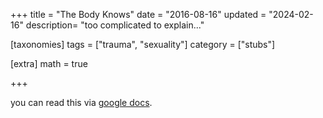 +++
title = "The Body Knows"
date = "2016-08-16"
updated = "2024-02-16"
description= "too complicated to explain..."

[taxonomies]
tags = ["trauma", "sexuality"]
category = ["stubs"]

[extra]
math = true

+++

you can read this via [google docs](https://docs.google.com/document/d/1TFRD0tWWv2o_scpoh2zNGMnAIMSZN-WR401GPgk2ViA/edit?usp=sharing).